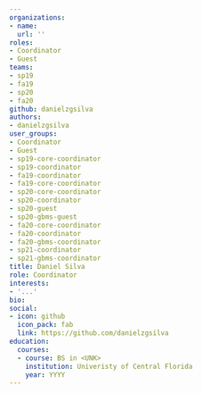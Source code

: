 ```yaml
---
organizations:
- name:
  url: ''
roles:
- Coordinator
- Guest
teams:
- sp19
- fa19
- sp20
- fa20
github: danielzgsilva
authors:
- danielzgsilva
user_groups:
- Coordinator
- Guest
- sp19-core-coordinator
- sp19-coordinator
- fa19-coordinator
- fa19-core-coordinator
- sp20-core-coordinator
- sp20-coordinator
- sp20-guest
- sp20-gbms-guest
- fa20-core-coordinator
- fa20-coordinator
- fa20-gbms-coordinator
- sp21-coordinator
- sp21-gbms-coordinator
title: Daniel Silva
role: Coordinator
interests:
- '...'
bio:
social:
- icon: github
  icon_pack: fab
  link: https://github.com/danielzgsilva
education:
  courses:
  - course: BS in <UNK>
    institution: Univeristy of Central Florida
    year: YYYY
---
```

